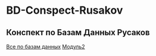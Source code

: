 # BD-Conspect-Rusakov
Конспект по Базам Данных Русаков
--------
[Все по базам данных](https://drive.google.com/drive/folders/14X5s0aaO3KKar7mC6Xe8IYYMH6CimMKJ?usp=drive_link)
[Модуль2](https://docs.google.com/document/d/13XtY7gEMNfjXx1uj7_zSYcnBR7wpoBkFdP2a3MwapQM/edit?usp=sharing)
